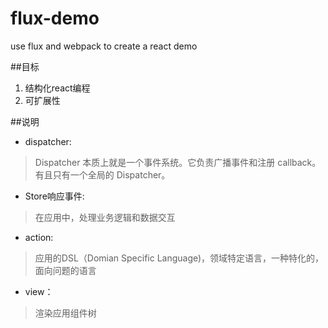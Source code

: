 # flux-demo
use flux and webpack to create a react demo

##目标
>
1. 结构化react编程
2. 可扩展性

##说明
- dispatcher:
>Dispatcher 本质上就是一个事件系统。它负责广播事件和注册 callback。有且只有一个全局的 Dispatcher。

- Store响应事件:
>在应用中，处理业务逻辑和数据交互

- action:
>应用的DSL（Domian Specific Language)，领域特定语言，一种特化的，面向问题的语言

- view：
>渲染应用组件树
